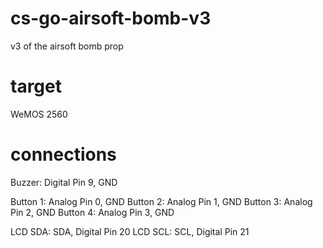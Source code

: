 # cs-go-airsoft-bomb-v3
v3 of the airsoft bomb prop

# target
WeMOS 2560

# connections

Buzzer: Digital Pin 9, GND

Button 1: Analog Pin 0, GND
Button 2: Analog Pin 1, GND
Button 3: Analog Pin 2, GND
Button 4: Analog Pin 3, GND

LCD SDA: SDA, Digital Pin 20
LCD SCL: SCL, Digital Pin 21
